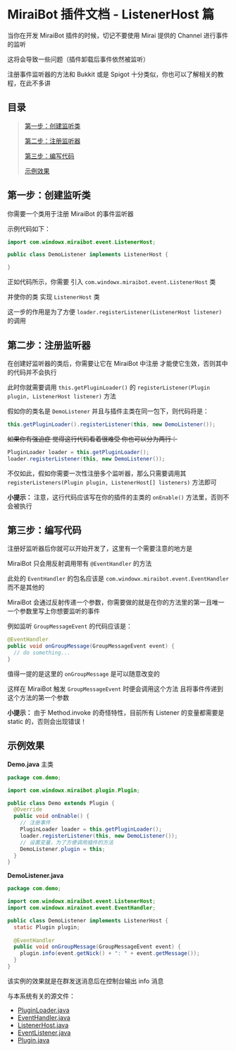 # MiraiBot 插件文档 - ListenerHost 篇
当你在开发 MiraiBot 插件的时候，切记不要使用 Mirai 提供的 Channel 进行事件的监听

这将会导致一些问题（插件卸载后事件依然被监听）

注册事件监听器的方法和 Bukkit 或是 Spigot 十分类似，你也可以了解相关的教程，在此不多讲

## 目录
> [第一步：创建监听类](#第一步创建监听类)
> 
> [第二步：注册监听器](#第二步注册监听器)
> 
> [第三步：编写代码](#第三步编写代码)
> 
> [示例效果](#示例效果)


## 第一步：创建监听类
你需要一个类用于注册 MiraiBot 的事件监听器

示例代码如下：
```Java
import com.windowx.miraibot.event.ListenerHost;

public class DemoListener implements ListenerHost {

}
```

正如代码所示，你需要 引入 `com.windowx.miraibot.event.ListenerHost` 类

并使你的类 实现 `ListenerHost` 类

这一步的作用是为了方便 `loader.registerListener(ListenerHost listener)` 的调用

## 第二步：注册监听器
在创建好监听器的类后，你需要让它在 MiraiBot 中注册 才能使它生效，否则其中的代码并不会执行

此时你就需要调用 `this.getPluginLoader()` 的 `registerListener(Plugin plugin, ListenerHost listener)` 方法

假如你的类名是 `DemoListener` 并且与插件主类在同一包下，则代码将是：
```Java
this.getPluginLoader().registerListener(this, new DemoListener());
```

~~如果你有强迫症 觉得这行代码看着很难受 你也可以分为两行：~~
```Java
PluginLoader loader = this.getPluginLoader();
loader.registerListener(this, new DemoListener());
```

不仅如此，假如你需要一次性注册多个监听器，那么只需要调用其 `registerListeners(Plugin plugin, ListenerHost[] listeners)` 方法即可

**小提示：** 注意，这行代码应该写在你的插件的主类的 `onEnable()` 方法里，否则不会被执行

## 第三步：编写代码
注册好监听器后你就可以开始开发了，这里有一个需要注意的地方是

MiraiBot 只会用反射调用带有 `@EventHandler` 的方法

此处的 `EventHandler` 的包名应该是 `com.windowx.miraibot.event.EventHandler` 而不是其他的

MiraiBot 会通过反射传递一个参数，你需要做的就是在你的方法里的第一且唯一一个参数里写上你想要监听的事件

例如监听 `GroupMessageEvent` 的代码应该是：
```Java
@EventHandler
public void onGroupMessage(GroupMessageEvent event) {
  // do something...
}
```

值得一提的是这里的 `onGroupMessage` 是可以随意改变的

这样在 MiraiBot 触发 `GroupMessageEvent` 时便会调用这个方法 且将事件传递到这个方法的第一个参数

**小提示：** 由于 Method.invoke 的奇怪特性，目前所有 Listener 的变量都需要是 static 的，否则会出现错误！

## 示例效果
**Demo.java** 主类
```Java
package com.demo;

import com.windowx.miraibot.plugin.Plugin;

public class Demo extends Plugin {
  @Override
  public void onEnable() {
    // 注册事件
    PluginLoader loader = this.getPluginLoader();
    loader.registerListener(this, new DemoListener());
    // 设置变量，为了方便调用插件的方法
    DemoListener.plugin = this;
  }
}
```

**DemoListener.java**
```Java
package com.demo;

import com.windowx.miraibot.event.ListenerHost;
import com.windowx.mirainot.event.EventHandler;

public class DemoListener implements ListenerHost {
  static Plugin plugin;
  
  @EventHandler
  public void onGroupMessage(GroupMessageEvent event) {
    plugin.info(event.getNick() + ": " + event.getMessage());
  }
}
```

该实例的效果就是在群发送消息后在控制台输出 info 消息

与本系统有关的源文件：
- [PluginLoader.java](https://github.com/1689295608/MiraiBot/blob/main/src/main/java/com/windowx/miraibot/plugin/PluginLoader.java)
- [EventHandler.java](https://github.com/1689295608/MiraiBot/blob/main/src/main/java/com/windowx/miraibot/event/EventHandler.java)
- [ListenerHost.java](https://github.com/1689295608/MiraiBot/blob/main/src/main/java/com/windowx/miraibot/event/ListenerHost.java)
- [EventListener.java](https://github.com/1689295608/MiraiBot/blob/main/src/main/java/com/windowx/miraibot/EventListener.java)
- [Plugin.java](https://github.com/1689295608/MiraiBot/blob/main/src/main/java/com/windowx/miraibot/plugin/Plugin.java)
